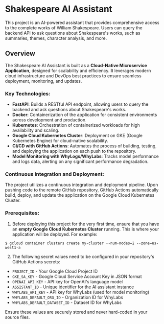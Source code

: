 # Shakespeare AI Assistant

This project is an AI-powered assistant that provides comprehensive access to the complete works of William Shakespeare. Users can query the backend API to ask questions about Shakespeare's works, such as summaries, themes, character analysis, and more.

## Overview

The Shakespeare AI Assistant is built as a **Cloud-Native Microservice Application**, designed for scalability and efficiency. It leverages modern cloud infrastructure and DevOps best practices to ensure seamless deployment, monitoring, and updates.

### Key Technologies:
- **FastAPI**: Builds a RESTful API endpoint, allowing users to query the backend and ask questions about Shakespeare's works.
- **Docker**: Containerization of the application for consistent environments across development and production.
- **Kubernetes**: Orchestration of containerized workloads for high availability and scaling.
- **Google Cloud Kubernetes Cluster**: Deployment on GKE (Google Kubernetes Engine) for cloud-native scalability.
- **CI/CD with GitHub Actions**: Automates the process of building, testing, and deploying the application on each push to the repository.
- **Model Monitoring with WhyLogs/WhyLabs**: Tracks model performance and logs data, alerting on any significant performance degradation.

### Continuous Integration and Deployment:
The project utilizes a continuous integration and deployment pipeline. Upon pushing code to the remote GitHub repository, GitHub Actions automatically build, deploy, and update the application on the Google Cloud Kubernetes Cluster.

### Prerequisites: 
1. Before deploying this project for the very first time, ensure that you have an **empty Google Cloud Kubernetes Cluster** running. This is where your application will be deployed. For example:
```
$ gcloud container clusters create my-cluster --num-nodes=2 --zone=us-west1-a
```

2. The following secret values need to be configured in your repository's GitHub Actions secrets:

- `PROJECT_ID` - Your Google Cloud Project ID
- `GKE_SA_KEY` - Google Cloud Service Account Key in JSON format
- `OPENAI_API_KEY` - API key for OpenAI's language model
- `ASSISTANT_ID` - Unique identifier for the AI assistant instance
- `WHYLABS_API_KEY` - API key for WhyLabs (used for model monitoring)
- `WHYLABS_DEFAULT_ORG_ID` - Organization ID for WhyLabs
- `WHYLABS_DEFAULT_DATASET_ID` - Dataset ID for WhyLabs

Ensure these values are securely stored and never hard-coded in your source files.
